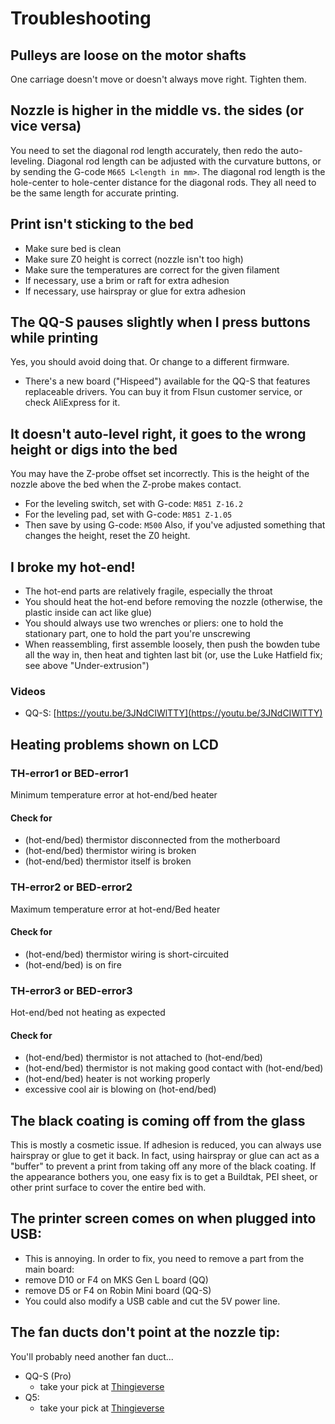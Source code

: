 # Troubleshooting

## Pulleys are loose on the motor shafts

One carriage doesn't move or doesn't always move right. Tighten them.

## Nozzle is higher in the middle vs. the sides (or vice versa)

You need to set the diagonal rod length accurately, then redo the auto-leveling. Diagonal rod length can be adjusted with the curvature buttons, or by sending the G-code `M665 L<length in mm>`. The diagonal rod length is the hole-center to hole-center distance for the diagonal rods. They all need to be the same length for accurate printing.

## Print isn't sticking to the bed

- Make sure bed is clean
- Make sure Z0 height is correct (nozzle isn't too high)
- Make sure the temperatures are correct for the given filament
- If necessary, use a brim or raft for extra adhesion
- If necessary, use hairspray or glue for extra adhesion

## The QQ-S pauses slightly when I press buttons while printing

Yes, you should avoid doing that. Or change to a different firmware.

- There's a new board ("Hispeed") available for the QQ-S that features replaceable drivers. You can buy it from Flsun customer service, or check AliExpress for it.

## It doesn't auto-level right, it goes to the wrong height or digs into the bed

You may have the Z-probe offset set incorrectly. This is the height of the nozzle above the bed when the Z-probe makes contact.

- For the leveling switch, set with G-code: `M851 Z-16.2`
- For the leveling pad, set with G-code: `M851 Z-1.05`
- Then save by using G-code: `M500`
  Also, if you've adjusted something that changes the height, reset the Z0 height.

## I broke my hot-end!

- The hot-end parts are relatively fragile, especially the throat
- You should heat the hot-end before removing the nozzle
  (otherwise, the plastic inside can act like glue)
- You should always use two wrenches or pliers: one to hold the stationary part, one to hold the part you're unscrewing
- When reassembling, first assemble loosely, then push the bowden tube all the way in, then heat and tighten last bit
  (or, use the Luke Hatfield fix; see above "Under-extrusion")

### Videos

- QQ-S: [https://youtu.be/3JNdCIWlTTY](https://youtu.be/3JNdCIWlTTY)

## Heating problems shown on LCD

### TH-error1 or BED-error1

Minimum temperature error at hot-end/bed heater

#### Check for

- (hot-end/bed) thermistor disconnected from the motherboard
- (hot-end/bed) thermistor wiring is broken
- (hot-end/bed) thermistor itself is broken

### TH-error2 or BED-error2

Maximum temperature error at hot-end/Bed heater

#### Check for

- (hot-end/bed) thermistor wiring is short-circuited
- (hot-end/bed) is on fire

### TH-error3 or BED-error3

Hot-end/bed not heating as expected

#### Check for

- (hot-end/bed) thermistor is not attached to (hot-end/bed)
- (hot-end/bed) thermistor is not making good contact with (hot-end/bed)
- (hot-end/bed) heater is not working properly
- excessive cool air is blowing on (hot-end/bed)

## The black coating is coming off from the glass

This is mostly a cosmetic issue. If adhesion is reduced, you can always use hairspray or glue to get it back. In fact, using hairspray or glue can act as a "buffer" to prevent a print from taking off any more of the black coating.
If the appearance bothers you, one easy fix is to get a Buildtak, PEI sheet, or other print surface to cover the entire bed with.

## The printer screen comes on when plugged into USB:

- This is annoying. In order to fix, you need to remove a part from the main board:
- remove D10 or F4 on MKS Gen L board (QQ)
- remove D5 or F4 on Robin Mini board (QQ-S)
- You could also modify a USB cable and cut the 5V power line.

## The fan ducts don't point at the nozzle tip:

You'll probably need another fan duct... 

- QQ-S (Pro)
  - take your pick at [Thingieverse](https://www.thingiverse.com/search?q=qq-s+fan+duct&type=things&sort=relevant)
- Q5:
  - take your pick at [Thingieverse](https://www.thingiverse.com/search?q=q5+fan+duct&type=things&sort=relevant)
